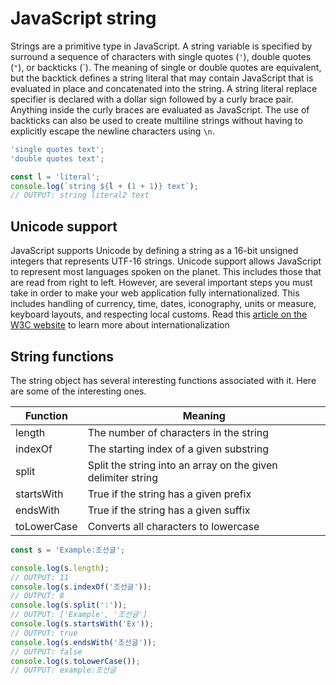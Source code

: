 # JavaScript string

Strings are a primitive type in JavaScript. A string variable is specified by surround a sequence of characters with single quotes (`'`), double quotes (`"`), or backticks (\`). The meaning of single or double quotes are equivalent, but the backtick defines a string literal that may contain JavaScript that is evaluated in place and concatenated into the string. A string literal replace specifier is declared with a dollar sign followed by a curly brace pair. Anything inside the curly braces are evaluated as JavaScript. The use of backticks can also be used to create multiline strings without having to explicitly escape the newline characters using `\n`.

```js
'single quotes text';
'double quotes text';

const l = 'literal';
console.log(`string ${l + (1 + 1)} text`);
// OUTPUT: string literal2 text
```

## Unicode support

JavaScript supports Unicode by defining a string as a 16-bit unsigned integers that represents UTF-16 strings. Unicode support allows JavaScript to represent most languages spoken on the planet. This includes those that are read from right to left. However, are several important steps you must take in order to make your web application fully internationalized. This includes handling of currency, time, dates, iconography, units or measure, keyboard layouts, and respecting local customs. Read this [article on the W3C website](https://www.w3.org/standards/webdesign/i18n) to learn more about internationalization

## String functions

The string object has several interesting functions associated with it. Here are some of the interesting ones.

| Function    | Meaning                                                      |
| ----------- | ------------------------------------------------------------ |
| length      | The number of characters in the string                       |
| indexOf     | The starting index of a given substring                      |
| split       | Split the string into an array on the given delimiter string |
| startsWith  | True if the string has a given prefix                        |
| endsWith    | True if the string has a given suffix                        |
| toLowerCase | Converts all characters to lowercase                         |

```js
const s = 'Example:조선글';

console.log(s.length);
// OUTPUT: 11
console.log(s.indexOf('조선글'));
// OUTPUT: 8
console.log(s.split(':'));
// OUTPUT: ['Example', '조선글']
console.log(s.startsWith('Ex'));
// OUTPUT: true
console.log(s.endsWith('조선글'));
// OUTPUT: false
console.log(s.toLowerCase());
// OUTPUT: example:조선글
```
